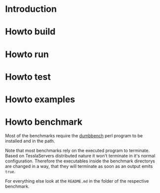 # Introduction

# Howto build

# Howto run
# Howto test
# Howto examples
# Howto benchmark

Most of the benchmarks require the [dumbbench](https://github.com/tsee/dumbbench) perl program to be installed and in the path.

Note that most benchmarks rely on the executed program to terminate.
Based on TesslaServers distributed nature it won't terminate in it's normal configuration.
Therefore the executables inside the benchmark directorys are changed in a way, that they will terminate
as soon as an output emits `true`.

For everything else look at the `README.md` in the folder of the respective benchmark.
